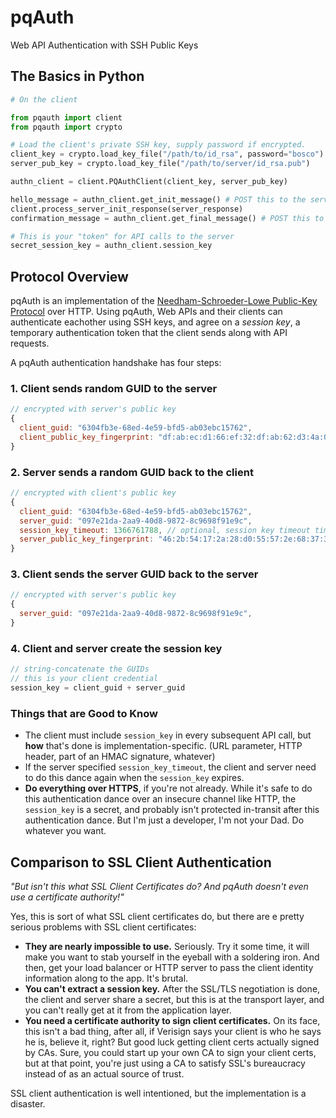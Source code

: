 pqAuth
======

Web API Authentication with SSH Public Keys


## The Basics in Python

```python
# On the client

from pqauth import client
from pqauth import crypto

# Load the client's private SSH key, supply password if encrypted.
client_key = crypto.load_key_file("/path/to/id_rsa", password="bosco")
server_pub_key = crypto.load_key_file("/path/to/server/id_rsa.pub")

authn_client = client.PQAuthClient(client_key, server_pub_key)

hello_message = authn_client.get_init_message() # POST this to the server
client.process_server_init_response(server_response)
confirmation_message = authn_client.get_final_message() # POST this to the server

# This is your "token" for API calls to the server
secret_session_key = authn_client.session_key

```

## Protocol Overview

pqAuth is an implementation of the [Needham-Schroeder-Lowe Public-Key Protocol](http://en.wikipedia.org/wiki/Needham%E2%80%93Schroeder_protocol) over HTTP. Using pqAuth, Web APIs and their clients can authenticate eachother using SSH keys, and agree on a *session key*, a temporary authentication token that the client sends along with API requests.

A pqAuth authentication handshake has four steps:

### 1. Client sends random GUID to the server
```javascript
// encrypted with server's public key
{
  client_guid: "6304fb3e-68ed-4e59-bfd5-ab03ebc15762",
  client_public_key_fingerprint: "df:ab:ec:d1:66:ef:32:df:ab:62:d3:4a:0d:f3:f4:28"
}
```


### 2. Server sends a random GUID back to the client
```javascript
// encrypted with client's public key
{
  client_guid: "6304fb3e-68ed-4e59-bfd5-ab03ebc15762",
  server_guid: "097e21da-2aa9-40d8-9872-8c9698f91e9c",
  session_key_timeout: 1366761788, // optional, session key timeout timestamp
  server_public_key_fingerprint: "46:2b:54:17:2a:28:d0:55:57:2e:68:37:35:b3:6d:a7"
}
```

### 3. Client sends the server GUID back to the server
```javascript
// encrypted with server's public key
{
  server_guid: "097e21da-2aa9-40d8-9872-8c9698f91e9c",
}
```

### 4. Client and server create the session key

```javascript
// string-concatenate the GUIDs
// this is your client credential
session_key = client_guid + server_guid
```


### Things that are Good to Know

  - The client must include `session_key` in every subsequent API call, but **how** that's done is implementation-specific. (URL parameter, HTTP header, part of an HMAC signature, whatever)
  - If the server specified `session_key_timeout`, the client and server need to do this dance again when the `session_key` expires.
  - **Do everything over HTTPS**, if you're not already. While it's safe to do this authentication dance over an insecure channel like HTTP, the `session_key` is a secret, and probably isn't protected in-transit after this authentication dance. But I'm just a developer, I'm not your Dad. Do whatever you want.


## Comparison to SSL Client Authentication

*"But isn't this what SSL Client Certificates do? And pqAuth doesn't even use a certificate authority!"*


Yes, this is sort of what SSL client certificates do, but there are e pretty serious problems with SSL client certificates:

  - **They are nearly impossible to use.** Seriously. Try it some time, it will make you want to stab yourself in the eyeball with a soldering iron. And then, get your load balancer or HTTP server to pass the client identity information along to the app. It's brutal.
  - **You can't extract a session key.** After the SSL/TLS negotiation is done, the client and server share a secret, but this is at the transport layer, and you can't really get at it from the application layer.
  - **You need a certificate authority to sign client certificates.** On its face, this isn't a bad thing, after all, if Verisign says your client is who he says he is, believe it, right? But good luck getting client certs actually signed by CAs. Sure, you could start up your own CA to sign your client certs, but at that point, you're just using a CA to satisfy SSL's bureaucracy instead of as an actual source of trust.

SSL client authentication is well intentioned, but the implementation is a disaster.
